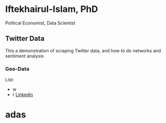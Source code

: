 # Iftekhairul-Islam, PhD                                                 
Political Economist, Data Scientist
## Twitter Data
This a demonstration of scraping Twitter data, and how to do networks and sentiment analysis
### **Geo-Data**
LIst:
- w
- r
[Linkedin](https://www.linkedin.com/in/iftekhairul-islam-20695332/)

# adas
